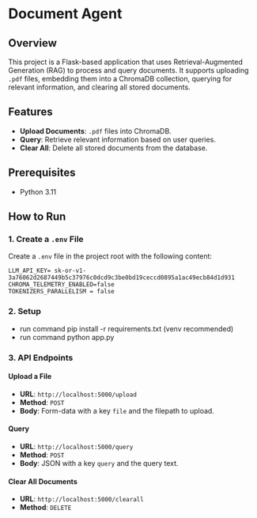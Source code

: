 # Document Agent

## Overview
This project is a Flask-based application that uses Retrieval-Augmented Generation (RAG) to process and query documents. It supports uploading `.pdf` files, 
embedding them into a ChromaDB collection, querying for relevant information, and clearing all stored documents.

## Features
- **Upload Documents**: `.pdf` files into ChromaDB.
- **Query**: Retrieve relevant information based on user queries.
- **Clear All**: Delete all stored documents from the database.

## Prerequisites
- Python 3.11

## How to Run

### 1. Create a `.env` File
Create a `.env` file in the project root with the following content:
```env
LLM_API_KEY= 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
CHROMA_TELEMETRY_ENABLED=false
TOKENIZERS_PARALLELISM = false
```
### 2. Setup
- run command pip install -r requirements.txt (venv recommended)
- run command python app.py

### 3. API Endpoints
#### Upload a File
- **URL**: `http://localhost:5000/upload`
- **Method**: `POST`
- **Body**: Form-data with a key `file` and the filepath to upload.

#### Query
- **URL**: `http://localhost:5000/query`
- **Method**: `POST`
- **Body**: JSON with a key `query` and the query text.

#### Clear All Documents
- **URL**: `http://localhost:5000/clearall`
- **Method**: `DELETE`





